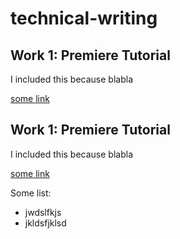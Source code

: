 # technical-writing

## Work 1: Premiere Tutorial

I included this because blabla

[some link](https://somelink.com)


## Work 1: Premiere Tutorial

I included this because blabla

[some link](https://somelink.com)

Some list:
* jwdslfkjs
* jkldsfjklsd
